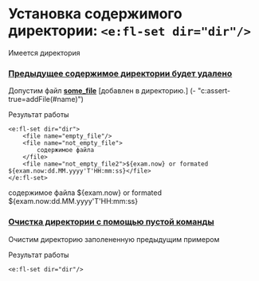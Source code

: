 # Установка содержимого директории: `<e:fl-set dir="dir"/>`

Имеется директория **[ ](- "c:echo=dir")**

### [**Предыдущее содержимое директории будет удалено**](-)
Допустим файл **[some_file](- "#name")** [добавлен в директорию.] (- "c:assert-true=addFile(#name)")

<div>
    <e:given>
        <e:fl-show dir="dir"/>
    </e:given>
</div>

Результат работы 

    <e:fl-set dir="dir">
        <file name="empty_file"/>
        <file name="not_empty_file">
            содержимое файла
        </file>
        <file name="not_empty_file2">${exam.now} or formated ${exam.now:dd.MM.yyyy'T'HH:mm:ss}</file>
    </e:fl-set>

<div>
    <e:then>
        <e:fl-set dir="dir">
            <file name="empty_file"/>
            <file name="not_empty_file">
                содержимое файла
            </file>
            <file name="not_empty_file2">${exam.now} or formated ${exam.now:dd.MM.yyyy'T'HH:mm:ss}</file>
        </e:fl-set>
    </e:then>
</div>

### [**Очистка директории с помощью пустой команды**](-)
Очистим директорию заполененную предыдущим примером

<div>
    <e:given>
        <e:fl-show dir="dir"/>
    </e:given>
</div>

Результат работы 

    <e:fl-set dir="dir"/>

<div>
   <e:then>
        <e:fl-set dir="dir"/>
    </e:then>
</div>